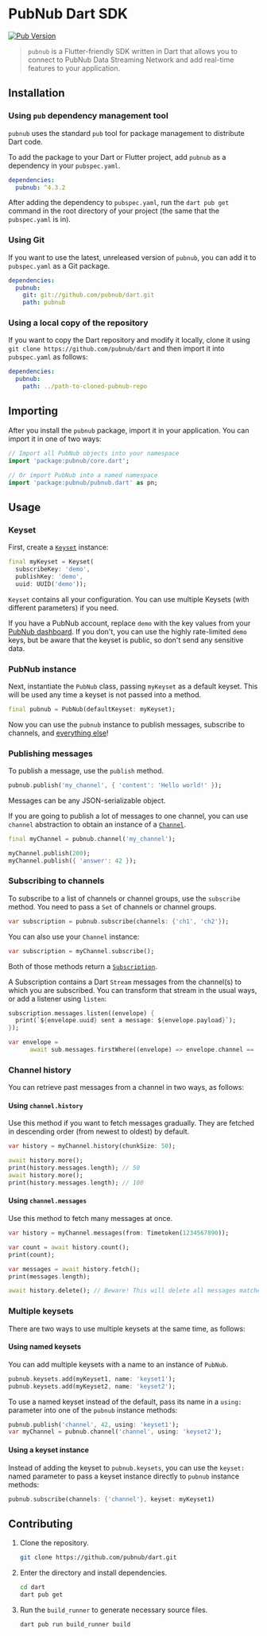 # PubNub Dart SDK

[![Pub Version](https://img.shields.io/pub/v/pubnub)](https://pub.dev/packages/pubnub)

> `pubnub` is a Flutter-friendly SDK written in Dart that allows you to connect to PubNub Data Streaming Network and add real-time features to your application.

## Installation

### Using `pub` dependency management tool

`pubnub` uses the standard `pub` tool for package management to distribute Dart code.

To add the package to your Dart or Flutter project, add `pubnub` as a dependency in your `pubspec.yaml`.

```yaml
dependencies:
  pubnub: ^4.3.2
```

After adding the dependency to `pubspec.yaml`, run the `dart pub get` command in the root directory of your project (the same that the `pubspec.yaml` is in).

### Using Git

If you want to use the latest, unreleased version of `pubnub`, you can add it to `pubspec.yaml` as a Git package.

```yaml
dependencies:
  pubnub:
    git: git://github.com/pubnub/dart.git
    path: pubnub
```

### Using a local copy of the repository

If you want to copy the Dart repository and modify it locally, clone it using `git clone https://github.com/pubnub/dart` and then import it into `pubspec.yaml` as follows:

```yaml
dependencies:
  pubnub:
    path: ../path-to-cloned-pubnub-repo
```

## Importing

After you install the `pubnub` package, import it in your application.
You can import it in one of two ways:

```dart
// Import all PubNub objects into your namespace
import 'package:pubnub/core.dart';

// Or import PubNub into a named namespace
import 'package:pubnub/pubnub.dart' as pn;
```

## Usage

### Keyset

First, create a [`Keyset`](https://pub.dev/documentation/pubnub/latest/pubnub/Keyset-class.html) instance:

```dart
final myKeyset = Keyset(
  subscribeKey: 'demo',
  publishKey: 'demo',
  uuid: UUID('demo'));
```

`Keyset` contains all your configuration. You can use multiple Keysets (with different parameters) if you need.

If you have a PubNub account, replace `demo` with the key values from your [PubNub dashboard](https://dashboard.pubnub.com). If you don't, you can use the highly rate-limited `demo` keys, but be aware that the keyset is public, so don't send any sensitive data.

### PubNub instance

Next, instantiate the `PubNub` class, passing `myKeyset` as a default keyset. This will be used any time a keyset is not passed into a method.

```dart
final pubnub = PubNub(defaultKeyset: myKeyset);
```

Now you can use the `pubnub` instance to publish messages, subscribe to channels, and [everything else](https://pub.dev/documentation/pubnub/latest/pubnub/PubNub-class.html)!

### Publishing messages

To publish a message, use the `publish` method.

```dart
pubnub.publish('my_channel', { 'content': 'Hello world!' });
```

Messages can be any JSON-serializable object.

If you are going to publish a lot of messages to one channel, you can use `channel` abstraction to obtain an instance of a [`Channel`](https://pub.dev/documentation/pubnub/latest/pubnub/Channel-class.html).

```dart
final myChannel = pubnub.channel('my_channel');

myChannel.publish(200);
myChannel.publish({ 'answer': 42 });
```

### Subscribing to channels

To subscribe to a list of channels or channel groups, use the `subscribe` method.
You need to pass a `Set` of channels or channel groups.

```dart
var subscription = pubnub.subscribe(channels: {'ch1', 'ch2'});
```

You can also use your `Channel` instance:

```dart
var subscription = myChannel.subscribe();
```

Both of those methods return a [`Subscription`](https://pub.dev/documentation/pubnub/latest/pubnub/Subscription-class.html).

A Subscription contains a Dart `Stream` messages from the channel(s) to which you are subscribed. You can transform that stream in the usual ways, or add a listener using `listen`:

```dart
subscription.messages.listen((envelope) {
  print(`${envelope.uuid} sent a message: ${envelope.payload}`);
});

var envelope =
      await sub.messages.firstWhere((envelope) => envelope.channel == 'ch2');
```

### Channel history

You can retrieve past messages from a channel in two ways, as follows:

#### Using `channel.history`

Use this method if you want to fetch messages gradually. They are fetched in descending order (from newest to oldest) by default.

```dart
var history = myChannel.history(chunkSize: 50);

await history.more();
print(history.messages.length); // 50
await history.more();
print(history.messages.length); // 100
```

#### Using `channel.messages`

Use this method to fetch many messages at once.

```dart
var history = myChannel.messages(from: Timetoken(1234567890));

var count = await history.count();
print(count);

var messages = await history.fetch();
print(messages.length);

await history.delete(); // Beware! This will delete all messages matched
```

### Multiple keysets

There are two ways to use multiple keysets at the same time, as follows:

#### Using named keysets

You can add multiple keysets with a name to an instance of `PubNub`.

```dart
pubnub.keysets.add(myKeyset1, name: 'keyset1');
pubnub.keysets.add(myKeyset2, name: 'keyset2');
```

To use a named keyset instead of the default, pass its name in a `using:` parameter into one of the `pubnub` instance methods:

```dart
pubnub.publish('channel', 42, using: 'keyset1');
var myChannel = pubnub.channel('channel', using: 'keyset2');
```

#### Using a keyset instance

Instead of adding the keyset to `pubnub.keysets`, you can use the `keyset:` named parameter to pass a keyset instance directly to `pubnub` instance methods:

```dart
pubnub.subscribe(channels: {'channel'}, keyset: myKeyset1)
```

## Contributing

1. Clone the repository.

    ```bash
    git clone https://github.com/pubnub/dart.git
    ```

1. Enter the directory and install dependencies.

    ```bash
    cd dart
    dart pub get
    ```

1. Run the `build_runner` to generate necessary source files.

    ```bash
    dart pub run build_runner build
    ```

